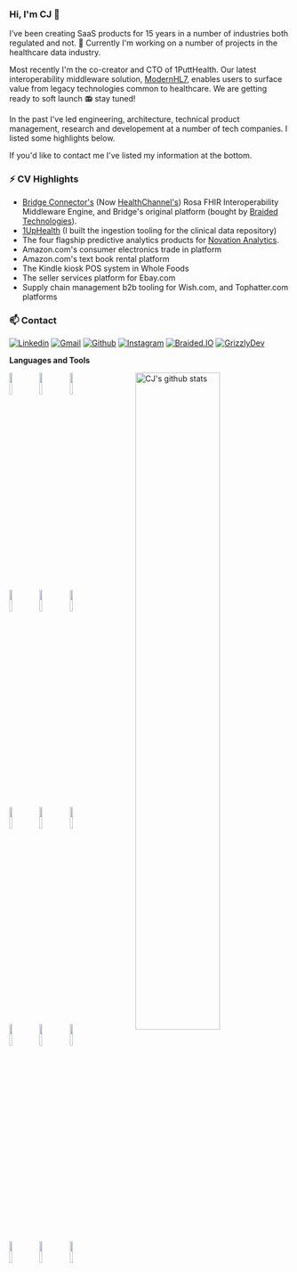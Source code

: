 ### Hi, I'm CJ 👋

I’ve been creating SaaS products for 15 years in a number of industries both regulated and not. 🔭 Currently I'm working on a number of projects in the healthcare data industry.

Most recently I'm the co-creator and CTO of 1PuttHealth. Our latest interoperability middleware solution, [ModernHL7](https://modernhl7.com), enables users to surface value from legacy technologies common to healthcare. We are getting ready to soft launch 📻 stay tuned!

In the past I've led engineering, architecture, technical product management, research and developement at a number of tech companies. I listed some highlights below. 

If you'd like to contact me I've listed my information at the bottom.

### ⚡ CV Highlights
- [Bridge Connector's](https://www.bizjournals.com/nashville/news/2021/09/23/how-bridge-connector-collapsed.html) (Now [HealthChannel's](https://www.scribeamerica.com/)) Rosa FHIR Interoperability Middleware Engine, and Bridge's original platform (bought by [Braided Technologies](https://braided.io)).
- [1UpHealth](https://1up.health/) (I built the ingestion tooling for the clinical data repository)
- The four flagship predictive analytics products for [Novation Analytics](https://ihsmarkit.com/btp/novation-analytics.html). 
- Amazon.com's consumer electronics trade in platform
- Amazon.com's text book rental platform
- The Kindle kiosk POS system in Whole Foods
- The seller services platform for Ebay.com
- Supply chain management b2b tooling for Wish.com, and Tophatter.com platforms

### 📫 Contact
[![Linkedin](https://img.shields.io/badge/-LinkedIn-blue?style=flat&logo=Linkedin&logoColor=white)](https://www.linkedin.com/in/therealsiege)
[![Gmail](https://img.shields.io/badge/-Gmail-c14438?style=flat&logo=Gmail&logoColor=white)](mailto:clint@grizzlydevelopment.com)
[![Github](https://img.shields.io/badge/-Github-000?style=flat&logo=Github&logoColor=white)](https://github.com/therealsiege)
[![Instagram](https://img.shields.io/badge/-Instagram-c13584?style=flat&labelColor=c13584&logo=instagram&logoColor=white)](https://www.instagram.com/fuzeelogik/)
[![Braided.IO](https://braided.io/images/favicon.ico)](https://braided.io)
[![GrizzlyDev](https://dev.grizzlydevelopment.com/favicon.ico)](https://dev.grizzlydevelopment.com)

**Languages and Tools** 
<p>
  <a href="https://github.com/therealsiege">
    <img width="55%" align="right" alt="CJ's github stats" src="https://github-readme-stats.vercel.app/api?username=therealsiege&show_icons=true&hide_border=true&count_private=true" />
  </a>
  <code><img width="10%" src="https://www.vectorlogo.zone/logos/nodejs/nodejs-ar21.svg"></code>
  <code><img width="10%" src="https://www.vectorlogo.zone/logos/reactjs/reactjs-ar21.svg"></code>
  <code><img width="10%" src="https://www.vectorlogo.zone/logos/amazon_aws/amazon_aws-ar21.svg"></code>
  <br />
  <code><img width="10%" src="https://www.vectorlogo.zone/logos/amazon_cloudformation/amazon_cloudformation-ar21.svg"></code>
  <code><img width="10%" src="https://www.vectorlogo.zone/logos/tailwindcss/tailwindcss-ar21.svg"></code>
  <code><img width="10%" src="https://www.vectorlogo.zone/logos/babeljs/babeljs-ar21.svg"></code>
  <br />
  <code><img width="10%" src="https://www.vectorlogo.zone/logos/java/java-ar21.svg"></code>
  <code><img width="10%" src="https://www.vectorlogo.zone/logos/php/php-ar21.svg"></code>
  <code><img width="10%" src="https://www.vectorlogo.zone/logos/laravel/laravel-ar21.svg"></code>
  <br />
  <code><img width="10%" src="https://www.vectorlogo.zone/logos/angular/angular-ar21.svg"></code>
  <code><img width="10%" src="https://www.vectorlogo.zone/logos/json/json-ar21.svg"></code>
  <code><img width="10%" src="https://www.vectorlogo.zone/logos/gnu_bash/gnu_bash-ar21.svg"></code>
  <br />
  <code><img width="10%" src="https://www.vectorlogo.zone/logos/git-scm/git-scm-ar21.svg"></code>
  <code><img width="10%" src="https://www.vectorlogo.zone/logos/intercom/intercom-ar21.svg"></code>
  <code><img width="10%" src="https://www.vectorlogo.zone/logos/getpostman/getpostman-ar21.svg"></code>
</p>
